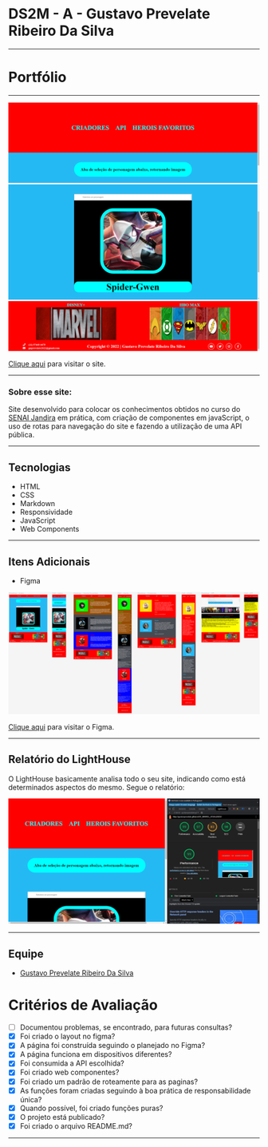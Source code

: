 # DS2M - A - Gustavo Prevelate Ribeiro Da Silva

---

# Portfólio
---

![Screenshot](./img-readme/header.png)
![Screenshot](./img-readme/main.png)
![Screenshot](./img-readme/footer.png)

[Clique aqui](https://gustavoprevelate.github.io/DC_MARVEL_ATUALIZADO/) para visitar o site.

---

### Sobre esse site:

Site desenvolvido para colocar os conhecimentos obtidos no curso do [SENAI Jandira](https://jandira.sp.senai.br/) em prática, com criação de componentes em javaScript, o uso de rotas para navegação do site e fazendo a utilização de uma API pública.

---
## Tecnologias

- HTML
- CSS
- Markdown
- Responsividade
- JavaScript
- Web Components

---
## Itens Adicionais

- Figma

![Screenshot](./img-readme/figma-atualizado.png)

[Clique aqui](https://www.figma.com/file/OlWHqaiaT2YDRFA0ZpUERf/SuperHeroes---API?type=design&node-id=0-1&t=coGoNwKfCa79qYZx-0) para visitar o Figma.

---
## Relatório do LightHouse
O LightHouse basicamente analisa todo o seu site, indicando como está determinados aspectos do mesmo. Segue o relatório:

![Report](./img-readme/lighthouse.png)

---
## Equipe
- [Gustavo Prevelate Ribeiro Da Silva](https://github.com/GustavoPrevelate)

# Critérios de Avaliação

- [ ]  Documentou problemas, se encontrado, para futuras consultas?
- [x]  Foi criado o layout no figma?
- [x]  A página foi construída seguindo o planejado no Figma?
- [x]  A página funciona em dispositivos diferentes?
- [x]  Foi consumida a API escolhida?
- [x]  Foi criado web componentes?
- [x]  Foi criado um padrão de roteamente para as paginas?
- [x]  As funções foram criadas seguindo à boa prática de responsabilidade única?
- [x]  Quando possível, foi criado funções puras?
- [x]  O projeto está publicado?
- [x]  Foi criado o arquivo README.md?

---